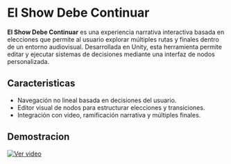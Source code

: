 # El Show Debe Continuar

**El Show Debe Continuar** es una experiencia narrativa interactiva basada en elecciones que permite al usuario explorar múltiples rutas y finales dentro de un entorno audiovisual. Desarrollada en Unity, esta herramienta permite editar y ejecutar sistemas de decisiones mediante una interfaz de nodos personalizada.

## Caracteristicas

- Navegación no lineal basada en decisiones del usuario.  
- Editor visual de nodos para estructurar elecciones y transiciones.  
- Integración con video, ramificación narrativa y múltiples finales.  

## Demostracion

[![Ver video](https://img.shields.io/badge/Ver-Video-ff0000?style=for-the-badge)](https://github.com/jGekko/el-show-debe-continuar/blob/main/media/demoSMGO.mp4)

